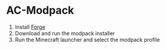 # AC-Modpack

1. Install [Forge](http://files.minecraftforge.net)
2. Download and run the modpack installer
3. Run the Minecraft launcher and select the modpack profile

